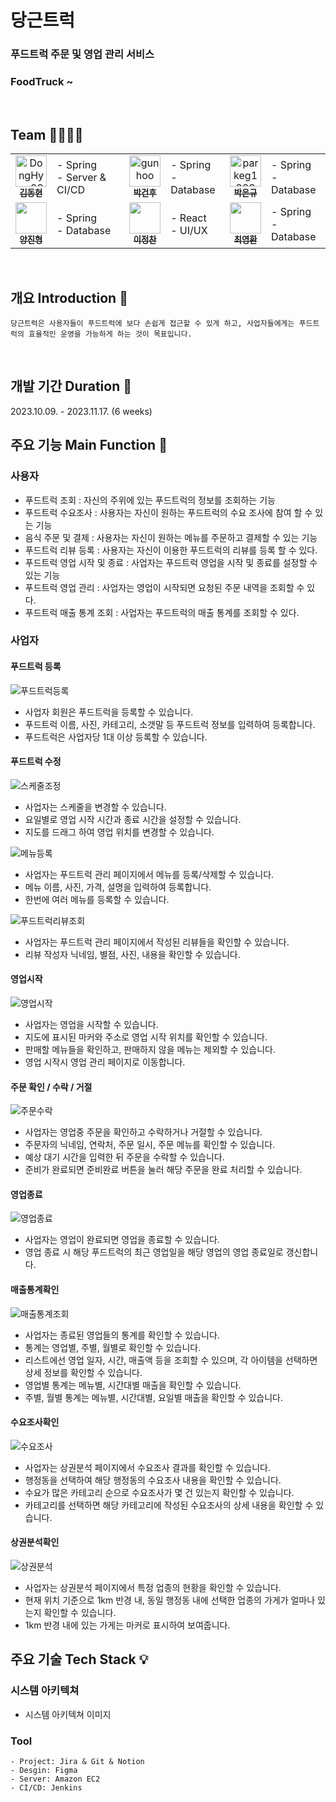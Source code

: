 # 당근트럭
### 푸드트럭 주문 및 영업 관리 서비스
### FoodTruck ~

<br>

## Team 👨‍👩‍👦‍👦
<table align="center">
    <tr align="center">
        <td><a href="https://github.com/DongHyun22">
            <img src="https://avatars.githubusercontent.com/DongHyun22" width="50px"  alt="DongHyun22"/><br />
            <sub><b>김동현</b></sub></a>
        </td>
        <td align="left">
            - Spring <br>
            - Server & CI/CD
        </td>
        <td ><a href="https://github.com/gunhoo">
            <img src="https://avatars.githubusercontent.com/gunhoo"  width="50px"  alt="gunhoo"/><br />
            <sub><b>박건후</b></sub></a>
        </td>
        <td align="left">
            - Spring <br>
            - Database
        </td>
        <td><a href="https://github.com/parkeg1223">
            <img src="https://avatars.githubusercontent.com/parkeg1223" width="50px" alt="parkeg1223"/><br />
            <sub><b>박은규</b></sub></a>
        </td>
        <td align="left">
            - Spring <br>
            - Database
        </td>
    </tr>
    <tr align="center">
        <td><a href="https://github.com/">
            <img src="https://avatars.githubusercontent.com/"  width="50px" alt=""/><br />
            <sub><b>양진형</b></sub></a>
        </td>
        <td align="left">
            - Spring <br>
            - Database
        </td>
        </td>
            <td><a href="https://github.com/">
            <img src="https://avatars.githubusercontent.com/" width="50px" alt=""/><br />
            <sub><b>이정찬</b></sub></a>
        </td>
        <td align="left">
            - React <br>
            - UI/UX
        </td>
        <td><a href="https://github.com/">
            <img src="https://avatars.githubusercontent.com/" width="50px" alt=""/><br />
            <sub><b>최영환</b></sub></a>
        </td>
        <td align="left">
            - Spring <br>
            - Database
        </td>
    </tr>
</table>



<br>

## 개요 Introduction 📁
``` 
당근트럭은 사용자들이 푸드트럭에 보다 손쉽게 접근할 수 있게 하고, 사업자들에게는 푸드트럭의 효율적인 운영을 가능하게 하는 것이 목표입니다.
```

<br>


## 개발 기간 Duration 📅

2023.10.09. - 2023.11.17. (6 weeks)

## 주요 기능 Main Function 🧰
### 사용자

- 푸드트럭 조회 : 자신의 주위에 있는 푸드트럭의 정보를 조회하는 기능
- 푸드트럭 수요조사 : 사용자는 자신이 원하는 푸드트럭의 수요 조사에 참여 할 수 있는 기능
- 음식 주문 및 결제 : 사용자는 자신이 원하는 메뉴를 주문하고 결제할 수 있는 기능
- 푸드트럭 리뷰 등록 : 사용자는 자신이 이용한 푸드트럭의 리뷰를 등록 할 수 있다.
- 푸드트럭 영업 시작 및 종료 : 사업자는 푸드트럭 영업을 시작 및 종료를 설정할 수 있는 기능
- 푸드트럭 영업 관리 : 사업자는 영업이 시작되면 요청된 주문 내역을 조회할 수 있다.
- 푸드트럭 매출 통계 조회 : 사업자는 푸드트럭의 매출 통계를 조회할 수 있다.

### 사업자
#### 푸드트럭 등록
![푸드트럭등록](https://github.com/Carrot-Truck/carrottruck/assets/15648142/05f791d5-2710-4f4e-a0db-419875404fe1)
- 사업자 회원은 푸드트럭을 등록할 수 있습니다.
- 푸드트럭 이름, 사진, 카테고리, 소갯말 등 푸드트럭 정보를 입력하여 등록합니다.
- 푸드트럭은 사업자당 1대 이상 등록할 수 있습니다.

#### 푸드트럭 수정
![스케줄조정](https://github.com/Carrot-Truck/carrottruck/assets/15648142/763f7cfa-aec8-4212-a4c2-e7ee7d9af88d)
- 사업자는 스케줄을 변경할 수 있습니다.
- 요일별로 영업 시작 시간과 종료 시간을 설정할 수 있습니다.
- 지도를 드래그 하여 영업 위치를 변경할 수 있습니다.

![메뉴등록](https://github.com/Carrot-Truck/carrottruck/assets/15648142/461d52ec-04af-4200-9838-1f93ed3aab5b)
- 사업자는 푸드트럭 관리 페이지에서 메뉴를 등록/삭제할 수 있습니다.
- 메뉴 이름, 사진, 가격, 설명을 입력하여 등록합니다.
- 한번에 여러 메뉴를 등록할 수 있습니다.

![푸드트럭리뷰조회](https://github.com/Carrot-Truck/carrottruck/assets/15648142/197e55a0-b5be-4f24-9530-2905b00f7bd0)
- 사업자는 푸드트럭 관리 페이지에서 작성된 리뷰들을 확인할 수 있습니다.
- 리뷰 작성자 닉네임, 별점, 사진, 내용을 확인할 수 있습니다.

#### 영업시작
![영업시작](https://github.com/Carrot-Truck/carrottruck/assets/15648142/0feb9072-5848-4b0b-9d30-75ff730b6baf)
- 사업자는 영업을 시작할 수 있습니다.
- 지도에 표시된 마커와 주소로 영업 시작 위치를 확인할 수 있습니다.
- 판매할 메뉴들을 확인하고, 판매하지 않을 메뉴는 제외할 수 있습니다.
- 영업 시작시 영업 관리 페이지로 이동합니다.

#### 주문 확인 / 수락 / 거절
![주문수락](https://github.com/Carrot-Truck/carrottruck/assets/15648142/e0982485-78f3-4bb8-9196-a771c745c483)
- 사업자는 영업중 주문을 확인하고 수락하거나 거절할 수 있습니다.
- 주문자의 닉네임, 연락처, 주문 일시, 주문 메뉴를 확인할 수 있습니다.
- 예상 대기 시간을 입력한 뒤 주문을 수락할 수 있습니다.
- 준비가 완료되면 준비완료 버튼을 눌러 해당 주문을 완료 처리할 수 있습니다.

#### 영업종료
![영업종료](https://github.com/Carrot-Truck/carrottruck/assets/15648142/ab2d99ee-3773-4b05-a27f-110c67702d3d)
- 사업자는 영업이 완료되면 영업을 종료할 수 있습니다.
- 영업 종료 시 해당 푸드트럭의 최근 영업일을 해당 영업의 영업 종료일로 갱신합니다.

#### 매출통계확인
![매출통계조회](https://github.com/Carrot-Truck/carrottruck/assets/15648142/68c26f33-441e-475d-9176-a17ea7cf858a)
- 사업자는 종료된 영업들의 통계를 확인할 수 있습니다.
- 통계는 영업별, 주별, 월별로 확인할 수 있습니다.
- 리스트에선 영업 일자, 시간, 매출액 등을 조회할 수 있으며, 각 아이템을 선택하면 상세 정보를 확인할 수 있습니다.
- 영업별 통계는 메뉴별, 시간대별 매출을 확인할 수 있습니다.
- 주별, 월별 통계는 메뉴별, 시간대별, 요일별 매출을 확인할 수 있습니다.

#### 수요조사확인
![수요조사](https://github.com/Carrot-Truck/carrottruck/assets/15648142/86d27576-3ac9-44d8-b47b-958280c66af6)
- 사업자는 상권분석 페이지에서 수요조사 결과를 확인할 수 있습니다.
- 행정동을 선택하여 해당 행정동의 수요조사 내용을 확인할 수 있습니다.
- 수요가 많은 카테고리 순으로 수요조사가 몇 건 있는지 확인할 수 있습니다.
- 카테고리를 선택하면 해당 카테고리에 작성된 수요조사의 상세 내용을 확인할 수 있습니다.

#### 상권분석확인
![상권분석](https://github.com/Carrot-Truck/carrottruck/assets/15648142/1f1d0d3d-0b7a-407f-aa6c-1bd964b6cff2)
- 사업자는 상권분석 페이지에서 특정 업종의 현황을 확인할 수 있습니다.
- 현재 위치 기준으로 1km 반경 내, 동일 행정동 내에 선택한 업종의 가게가 얼마나 있는지 확인할 수 있습니다.
- 1km 반경 내에 있는 가게는 마커로 표시하여 보여줍니다.

## 주요 기술 Tech Stack 💡

### 시스템 아키텍쳐
- 시스템 아키텍쳐 이미지

### Tool 
```
- Project: Jira & Git & Notion
- Desgin: Figma
- Server: Amazon EC2
- CI/CD: Jenkins
```
<!--

<br>

## 주요 기능 Main Function 🧰

### 메인페이지
<img src = "./img/메인페이지.gif" width=192px/>

- 최상단 검색 탭을 통해 식재료와 레시피를 검색할 수 있다.
- 식재료 분류를 확인하고 해당 식재료들을 확인할 수 있다.
- 오늘의 채움 베스트 상품들을 확인할 수 있다.
- 사용자 맞춤형 상품들을 확인할 수 있다.
- 오늘의 최저가 식재료를 확인할 수 있다.

### 레시피
#### 레시피 목록
<img src = "./img/레시피목록.gif" width=192px/>

- 하단 네비게이션 바를 통해 레시피들을 확인할 수 있다.
- 아래로 스크롤하여 새로고침을 할 수 있다.
- 위로 스크롤하여 여러 레시피들을 확인할 수 있다.

#### 레시피 상세 보기
<img src = "./img/레시피상세.gif" width=192px/>

- 레시피 조리 방법에 대해 확인할 수 있다.
- 유튜브 영상을 확인할 수 있다.
- 관심있는 레시피에 좋아요를 할 수 있다.
- 유사 레시피를 확인할 수 있다.

### 식재료
#### 식재료 카테고리
<img src = "./img/식재료.gif" width=192px/>

- 하단 네비게이션 바를 통해 식재료 카테고리를 확인할 수 있다.
- 원하는 분류를 선택하면 해당 카테고리에 해당하는 식재료들을 보여준다.
- '알림설정'을 통해 가격이 크게 하락하면 앱 알림을 받을 수 있다.
- '관심없음'을 통해 해당 식재료를 추천하지 않도록 할 수 있다.

#### 식재료 상세조회
<img src = "./img/식재료상세.gif" width=192px/>

- 식재료 상세조회에서 상품, 가격정보, 레시피를 확인할 수 있다.
- 가격정보 탭에서는 최근 3개월 가격 변동 그래프를 확인하고 추천상품 사이트에 접속할 수 있다.
- 레시피 탭에서는 해당 식재료가 포함된 레시피들을 확인할 수 있다.

### 검색
<img src = "./img/검색.gif" width=192px />

- 채움만의 추천레시피를 확인할 수 있다.
- 검색에 검색어를 입력하면 관련 식재료와 레시피 정보를 확인할 수 있다.

### 회원
<img src = "./img/회원가입.gif" width=192px />

- 이메일 인증을 통해 회원가입을 할 수 있다.
- 회원가입 시 성별, 연령, 알러지 여부, 채식 여부를 입력할 수 있다.

<img src = "./img/소셜로그인.gif" width=192px/>

- 이메일을 통해 로그인을 할 수 있다.
- 네이버를 통해 로그인을 할 수 있다.
- 카카오를 통해 로그인을 할 수 있다.

<img src = "./img/마이페이지.gif" width=192px/>

- 내가 좋아요 한 레시피를 확인할 수 있다.
- 내가 좋아요 한 식재료를 확인할 수 있다. 
- 회원정보 수정을 통해 채식 및 알러지 여부를 변경할 수 있다.
- 비밀번호 변경 / 로그아웃 / 회원탈퇴를 할 수 있다.


<br>

## 주요 기술 Tech Stack 💡

### 시스템 아키텍쳐
<img src="./exec/SA.png"/>

### Tool 
```
- Project: Jira & Git & Notion
- Desgin: Figma
- Server: Amazon EC2
- APP: Flutter
- Recommend: Django
- CI/CD: Jenkins
```


### Version

```
BackEnd
 ├── Spring
 │    ├── Java: OpenJDK 11 
 │    ├── SpringBoot: 2.7.13
 │    │    ├── Gradle
 │    │    └── JPA
 │    ├── Spring Security
 │    │    └── JWT
 │    ├── Swagger 3.0
 │    ├── Naver Mail
 │    └── Social Login
 │         ├── Naver
 │         └── Kakao
 │
 ├── Django
 │    ├── Python: 3.11.4
 │    └── Django: 4.1.7 
 │
 └── Database
      ├── MariaDB 10.11.4
      └── Redis 3.0.504

FrontEnd
 ├── Dart 3.1.0
 └── Flutter 3.13.1
```

<br>

## 개발 가이드 Development Guild 

### [Convention](https://half-yamamomo-2ac.notion.site/Convention-f46b96c0a223459da1a034a20d4bd1f6?pvs=4)

### API
<img src = "./exec/API-swagger-ui.png" />

### ERD
<img src = "./exec/ERD.png" />

### 가이드 🗞
[프로젝트 매뉴얼(포팅매뉴얼)](./exec/채움_포팅메뉴얼.pdf)  
[DumpSQL](./exec/dump.sql)  

<br>

## 폴더 구조 Directory structure 💡

### Spring structure
```
├─allergy
│  ├─controller
│  ├─entity
│  │  ├─composite
│  │  └─single
│  ├─id
│  ├─repository
│  └─service
├─category
│  ├─controller
│  ├─dto
│  ├─entity
│  ├─repository
│  ├─service
│  └─vo
├─chaeum
├─config
├─exception
├─ingredient
│  ├─controller
│  ├─converter
│  ├─dto
│  ├─entity
│  │  ├─composite
│  │  ├─id
│  │  └─single
│  ├─id
│  ├─repository
│  ├─service
│  └─vo
├─item
│  ├─controller
│  ├─converter
│  ├─dto
│  ├─entity
│  │  ├─composite
│  │  └─single
│  ├─id
│  ├─repository
│  ├─service
│  └─vo
├─jwt
│  └─service
├─mail
├─notification
│  ├─entity
│  │  └─composite
│  ├─id
│  ├─repository
│  └─service
├─recipe
│  ├─controller
│  ├─dto
│  ├─entity
│  │  ├─composite
│  │  └─single
│  ├─id
│  ├─repository
│  └─service
├─search
│  ├─controller
│  ├─dto
│  └─service
└─user
    ├─controller
    ├─converter
    ├─dto
    ├─entity
    ├─repository
    ├─service
    ├─util
    └─vo
```

### Flutter structure
```
│  firebase_options.dart
│  main.dart
│
├─api
│      firebaseapi.dart
│
├─category
│      categorymain.dart
│
├─detail
│      detail.dart
│      detailrecipe.dart
│      pricechart.dart
│      priceinfo.dart
│      pricetable.dart
│      productlist.dart
│      profile.dart
│      recomproduct.dart
│
├─ingredients
│      ingrfavbtn.dart
│      ingrmain.dart
│
├─main
│      mainbest.dart
│      mainbody.dart
│      maincarousel.dart
│      maincategory.dart
│      mainmybest.dart
│      mainrowprice.dart
│      splash.dart
│
├─recipe
│      player.dart
│      recipedetail.dart
│      recipemain.dart
│      recipemainlist.dart
│      similarrecipe.dart
│
├─repeat
│      bottom.dart
│      needlogin.dart
│      search.dart
│
├─search
│      searchingr.dart
│      searchlist.dart
│      searchmain.dart
│      searchmainrecipe.dart
│      searchrecipe.dart
│      searchresult.dart
│
├─store
│      searchstore.dart
│      userstore.dart
│
├─user
│      addinfo.dart
│      fav_food.dart
│      fav_rec.dart
│      findpassword.dart
│      login.dart
│      mypage.dart
│      my_more_food.dart
│      my_more_rec.dart
│      pageapi.dart
│      signup.dart
│      signuptimer.dart
│
└─webview
        webview.dart
``` -->
